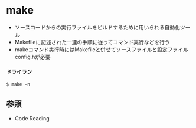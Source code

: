 # make
- ソースコードからの実行ファイルをビルドするために用いられる自動化ツール
- Makefileに記述された一連の手順に従ってコマンド実行などを行う
- makeコマンド実行時にはMakefileと併せてソースファイルと設定ファイルconfig.hが必要

#### ドライラン

```
$ make -n
```

## 参照
- Code Reading
